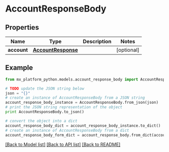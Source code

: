 # AccountResponseBody


## Properties
Name | Type | Description | Notes
------------ | ------------- | ------------- | -------------
**account** | [**AccountResponse**](AccountResponse.md) |  | [optional] 

## Example

```python
from mx_platform_python.models.account_response_body import AccountResponseBody

# TODO update the JSON string below
json = "{}"
# create an instance of AccountResponseBody from a JSON string
account_response_body_instance = AccountResponseBody.from_json(json)
# print the JSON string representation of the object
print AccountResponseBody.to_json()

# convert the object into a dict
account_response_body_dict = account_response_body_instance.to_dict()
# create an instance of AccountResponseBody from a dict
account_response_body_form_dict = account_response_body.from_dict(account_response_body_dict)
```
[[Back to Model list]](../README.md#documentation-for-models) [[Back to API list]](../README.md#documentation-for-api-endpoints) [[Back to README]](../README.md)


